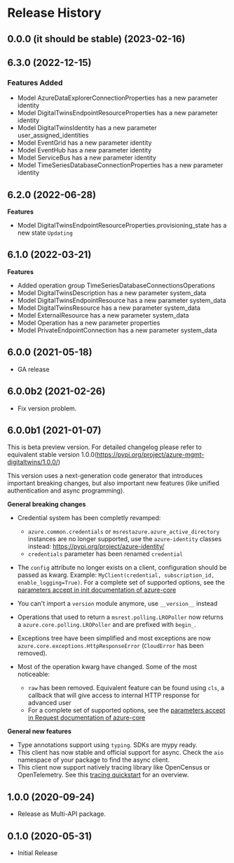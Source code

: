 # Release History

## 0.0.0 (it should be stable) (2023-02-16)



## 6.3.0 (2022-12-15)

### Features Added

  - Model AzureDataExplorerConnectionProperties has a new parameter identity
  - Model DigitalTwinsEndpointResourceProperties has a new parameter identity
  - Model DigitalTwinsIdentity has a new parameter user_assigned_identities
  - Model EventGrid has a new parameter identity
  - Model EventHub has a new parameter identity
  - Model ServiceBus has a new parameter identity
  - Model TimeSeriesDatabaseConnectionProperties has a new parameter identity

## 6.2.0 (2022-06-28)

**Features**

  - Model DigitalTwinsEndpointResourceProperties.provisioning_state has a new state `Updating`

## 6.1.0 (2022-03-21)

**Features**

  - Added operation group TimeSeriesDatabaseConnectionsOperations
  - Model DigitalTwinsDescription has a new parameter system_data
  - Model DigitalTwinsEndpointResource has a new parameter system_data
  - Model DigitalTwinsResource has a new parameter system_data
  - Model ExternalResource has a new parameter system_data
  - Model Operation has a new parameter properties
  - Model PrivateEndpointConnection has a new parameter system_data

## 6.0.0 (2021-05-18)

- GA release

## 6.0.0b2 (2021-02-26)
* Fix version problem.

## 6.0.0b1 (2021-01-07)

This is beta preview version.
For detailed changelog please refer to equivalent stable version 1.0.0(https://pypi.org/project/azure-mgmt-digitaltwins/1.0.0/)

This version uses a next-generation code generator that introduces important breaking changes, but also important new features (like unified authentication and async programming).

**General breaking changes**

- Credential system has been completly revamped:

  - `azure.common.credentials` or `msrestazure.azure_active_directory` instances are no longer supported, use the `azure-identity` classes instead: https://pypi.org/project/azure-identity/
  - `credentials` parameter has been renamed `credential`

- The `config` attribute no longer exists on a client, configuration should be passed as kwarg. Example: `MyClient(credential, subscription_id, enable_logging=True)`. For a complete set of
  supported options, see the [parameters accept in init documentation of azure-core](https://github.com/Azure/azure-sdk-for-python/blob/main/sdk/core/azure-core/CLIENT_LIBRARY_DEVELOPER.md#available-policies)
- You can't import a `version` module anymore, use `__version__` instead
- Operations that used to return a `msrest.polling.LROPoller` now returns a `azure.core.polling.LROPoller` and are prefixed with `begin_`.
- Exceptions tree have been simplified and most exceptions are now `azure.core.exceptions.HttpResponseError` (`CloudError` has been removed).
- Most of the operation kwarg have changed. Some of the most noticeable:

  - `raw` has been removed. Equivalent feature can be found using `cls`, a callback that will give access to internal HTTP response for advanced user
  - For a complete set of supported options, see the [parameters accept in Request documentation of azure-core](https://github.com/Azure/azure-sdk-for-python/blob/main/sdk/core/azure-core/CLIENT_LIBRARY_DEVELOPER.md#available-policies)

**General new features**

- Type annotations support using `typing`. SDKs are mypy ready.
- This client has now stable and official support for async. Check the `aio` namespace of your package to find the async client.
- This client now support natively tracing library like OpenCensus or OpenTelemetry. See this [tracing quickstart](https://github.com/Azure/azure-sdk-for-python/tree/main/sdk/core/azure-core-tracing-opentelemetry) for an overview.

## 1.0.0 (2020-09-24)

* Release as Multi-API package.

## 0.1.0 (2020-05-31)

* Initial Release
